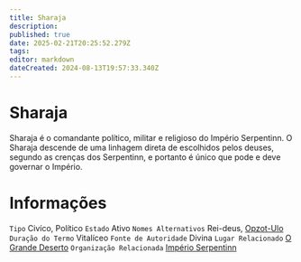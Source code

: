 ```yaml
---
title: Sharaja
description: 
published: true
date: 2025-02-21T20:25:52.279Z
tags: 
editor: markdown
dateCreated: 2024-08-13T19:57:33.340Z
---
```


<!-- SUBTITLE: Visão geral sobre Sharaja -->

# Sharaja
Sharaja é o comandante político, militar e religioso do Império Serpentinn. O Sharaja descende de uma linhagem direta de escolhidos pelos deuses, segundo as crenças dos Serpentinn, e portanto é único que pode e deve governar o Império.

# Informações
`Tipo` Civíco, Político 
`Estado` Ativo
`Nomes Alternativos` Rei-deus, [Opzot-Ulo](/divindades/panteao-das-treze-estrelas/opzot-ulo)
`Duração do Termo` Vitalíceo
`Fonte de Autoridade` Divina
`Lugar Relacionado` [O Grande Deserto](/lugares/plano-material/drafeon/sudeste-de-drafeon/o-grande-deserto)
`Organização Relacionada` [Império Serpentinn](/faccoes/nacoes/imperio-serpentinn)

